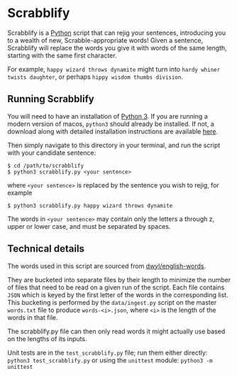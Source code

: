 # Scrabblify

Scrabblify is a [Python](https://www.python.org) script that can rejig your sentences, introducing you to a wealth of new, Scrabble-appropriate words! Given a sentence, Scrabblify will replace the words you give it with words of the same length, starting with the same first character.

For example, `happy wizard throws dynamite` might turn into `hardy whiner twists daughter`, or perhaps `hippy wisdom thumbs division`.

## Running Scrabblify

You will need to have an installation of [Python 3](https://www.python.org/downloads/). If you are running a modern version of macos, `python3` should already be installed. If not, a download along with detailed installation instructions are available [here](https://www.python.org/downloads/).

Then simply navigate to this directory in your terminal, and run the script with your candidate sentence:

```
$ cd /path/to/scrabblify
$ python3 scrabblify.py <your sentence>
```

where `<your sentence>` is replaced by the sentence you wish to rejig, for example

```
$ python3 scrabblify.py happy wizard throws dynamite
```

The words in `<your sentence>` may contain only the letters a through z, upper or lower case, and must be separated by spaces.

## Technical details

The words used in this script are sourced from [dwyl/english-words](https://github.com/dwyl/english-words).

They are bucketed into separate files by their length to minimize the number of files that need to be read on a given run of the script. Each file contains `JSON` which is keyed by the first letter of the words in the corresponding list. This bucketing is performed by the `data/ingest.py` script on the master `words.txt` file to produce `words-<i>.json`, where `<i>` is the length of the words in that file.

The scrabblify.py file can then only read words it might actually use based on the lengths of its inputs.

Unit tests are in the `test_scrabblify.py` file; run them either directly: `python3 test_scrabblify.py` or using the `unittest` module: `python3 -m unittest`
